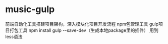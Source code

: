 # music-gulp
前端自动化工具搭建项目架构，深入模块化项目开发流程
npm包管理工具
gulp项目打包工具
npm install gulp --save-dev（生成本地package里的插件）
用到less语法
